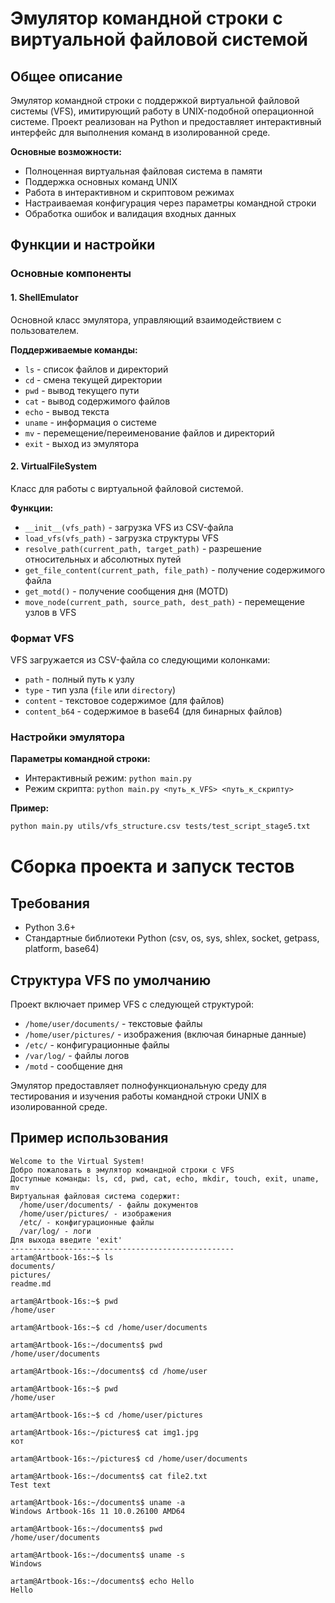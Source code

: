 # Эмулятор командной строки с виртуальной файловой системой

## Общее описание

Эмулятор командной строки с поддержкой виртуальной файловой системы (VFS), имитирующий работу в UNIX-подобной операционной системе. Проект реализован на Python и предоставляет интерактивный интерфейс для выполнения команд в изолированной среде.

**Основные возможности:**
- Полноценная виртуальная файловая система в памяти
- Поддержка основных команд UNIX
- Работа в интерактивном и скриптовом режимах
- Настраиваемая конфигурация через параметры командной строки
- Обработка ошибок и валидация входных данных

## Функции и настройки

### Основные компоненты

#### 1. ShellEmulator
Основной класс эмулятора, управляющий взаимодействием с пользователем.

**Поддерживаемые команды:**
- `ls` - список файлов и директорий
- `cd` - смена текущей директории
- `pwd` - вывод текущего пути
- `cat` - вывод содержимого файлов
- `echo` - вывод текста
- `uname` - информация о системе
- `mv` - перемещение/переименование файлов и директорий
- `exit` - выход из эмулятора

#### 2. VirtualFileSystem
Класс для работы с виртуальной файловой системой.

**Функции:**
- `__init__(vfs_path)` - загрузка VFS из CSV-файла
- `load_vfs(vfs_path)` - загрузка структуры VFS
- `resolve_path(current_path, target_path)` - разрешение относительных и абсолютных путей
- `get_file_content(current_path, file_path)` - получение содержимого файла
- `get_motd()` - получение сообщения дня (MOTD)
- `move_node(current_path, source_path, dest_path)` - перемещение узлов в VFS

### Формат VFS

VFS загружается из CSV-файла со следующими колонками:
- `path` - полный путь к узлу
- `type` - тип узла (`file` или `directory`)
- `content` - текстовое содержимое (для файлов)
- `content_b64` - содержимое в base64 (для бинарных файлов)

### Настройки эмулятора

**Параметры командной строки:**
- Интерактивный режим: `python main.py`
- Режим скрипта: `python main.py <путь_к_VFS> <путь_к_скрипту>`

**Пример:**
```bash
python main.py utils/vfs_structure.csv tests/test_script_stage5.txt
```

# Сборка проекта и запуск тестов

## Требования
- Python 3.6+
- Стандартные библиотеки Python (csv, os, sys, shlex, socket, getpass, platform, base64)
## Структура VFS по умолчанию

Проект включает пример VFS с следующей структурой:

- `/home/user/documents/` - текстовые файлы
- `/home/user/pictures/` - изображения (включая бинарные данные)
- `/etc/` - конфигурационные файлы
- `/var/log/` - файлы логов
- `/motd` - сообщение дня

Эмулятор предоставляет полнофункциональную среду для тестирования и изучения работы командной строки UNIX в изолированной среде.
## Пример использования
```commandline
Welcome to the Virtual System!
Добро пожаловать в эмулятор командной строки с VFS
Доступные команды: ls, cd, pwd, cat, echo, mkdir, touch, exit, uname, mv
Виртуальная файловая система содержит:
  /home/user/documents/ - файлы документов
  /home/user/pictures/ - изображения
  /etc/ - конфигурационные файлы
  /var/log/ - логи
Для выхода введите 'exit'
--------------------------------------------------
artam@Artbook-16s:~$ ls
documents/
pictures/
readme.md

artam@Artbook-16s:~$ pwd
/home/user

artam@Artbook-16s:~$ cd /home/user/documents

artam@Artbook-16s:~/documents$ pwd
/home/user/documents

artam@Artbook-16s:~/documents$ cd /home/user

artam@Artbook-16s:~$ pwd
/home/user

artam@Artbook-16s:~$ cd /home/user/pictures

artam@Artbook-16s:~/pictures$ cat img1.jpg
кот

artam@Artbook-16s:~/pictures$ cd /home/user/documents

artam@Artbook-16s:~/documents$ cat file2.txt
Test text

artam@Artbook-16s:~/documents$ uname -a
Windows Artbook-16s 11 10.0.26100 AMD64

artam@Artbook-16s:~/documents$ pwd
/home/user/documents

artam@Artbook-16s:~/documents$ uname -s 
Windows

artam@Artbook-16s:~/documents$ echo Hello
Hello
```
